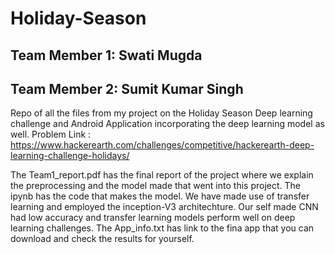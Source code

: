 # Holiday-Season

## Team Member 1: Swati Mugda
## Team Member 2: Sumit Kumar Singh

Repo of all the files from my project on the Holiday Season Deep learning challenge and Android Application incorporating the deep learning model as well.
Problem Link : https://www.hackerearth.com/challenges/competitive/hackerearth-deep-learning-challenge-holidays/

The Team1_report.pdf has the final report of the project where we explain the preprocessing and the model made that went into this project.
The ipynb has the code that makes the model. We have made use of transfer learning and employed the inception-V3 architechture. Our self made CNN had low accuracy and transfer learning models perform well on deep learning challenges.
The App_info.txt has link to the fina app that you can download and check the results for yourself.
